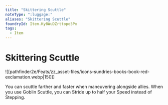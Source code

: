 ```yaml
---
title: "Skittering Scuttle"
noteType: ":luggage:"
aliases: "Skittering Scuttle"
foundryId: Item.Ky8WuDZrttopo5Px
tags:
  - Item
---
```


# Skittering Scuttle
![[pathfinder2e/Feats/zz_asset-files/icons-sundries-books-book-red-exclamation.webp|150]]

You can scuttle farther and faster when maneuvering alongside allies. When you use Goblin Scuttle, you can Stride up to half your Speed instead of Stepping.
